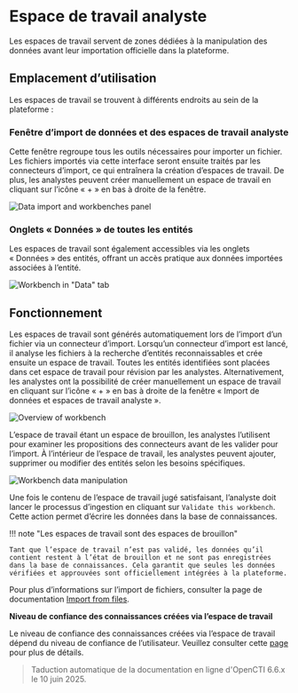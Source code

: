 # Espace de travail analyste

Les espaces de travail servent de zones dédiées à la manipulation des données avant leur importation officielle dans la plateforme.

## Emplacement d’utilisation

Les espaces de travail se trouvent à différents endroits au sein de la plateforme :

### Fenêtre d’import de données et des espaces de travail analyste

Cette fenêtre regroupe tous les outils nécessaires pour importer un fichier. Les fichiers importés via cette interface seront ensuite traités par les connecteurs d’import, ce qui entraînera la création d’espaces de travail. De plus, les analystes peuvent créer manuellement un espace de travail en cliquant sur l’icône « + » en bas à droite de la fenêtre.

![Data import and workbenches panel](assets/data-import-and-workbenches.png)

### Onglets « Données » de toutes les entités

Les espaces de travail sont également accessibles via les onglets « Données » des entités, offrant un accès pratique aux données importées associées à l’entité.

![Workbench in "Data" tab](assets/workbench-in-data-tab.png)

## Fonctionnement

Les espaces de travail sont générés automatiquement lors de l’import d’un fichier via un connecteur d’import. Lorsqu’un connecteur d’import est lancé, il analyse les fichiers à la recherche d’entités reconnaissables et crée ensuite un espace de travail. Toutes les entités identifiées sont placées dans cet espace de travail pour révision par les analystes.
Alternativement, les analystes ont la possibilité de créer manuellement un espace de travail en cliquant sur l’icône « + » en bas à droite de la fenêtre « Import de données et espaces de travail analyste ».

![Overview of workbench](assets/overview-of-workbench.png)

L’espace de travail étant un espace de brouillon, les analystes l’utilisent pour examiner les propositions des connecteurs avant de les valider pour l’import. À l’intérieur de l’espace de travail, les analystes peuvent ajouter, supprimer ou modifier des entités selon les besoins spécifiques.

![Workbench data manipulation](assets/workbench-data-manipulation.png)

Une fois le contenu de l’espace de travail jugé satisfaisant, l’analyste doit lancer le processus d’ingestion en cliquant sur `Validate this workbench`. Cette action permet d’écrire les données dans la base de connaissances.

!!! note "Les espaces de travail sont des espaces de brouillon"

    Tant que l’espace de travail n’est pas validé, les données qu’il contient restent à l’état de brouillon et ne sont pas enregistrées dans la base de connaissances. Cela garantit que seules les données vérifiées et approuvées sont officiellement intégrées à la plateforme.

Pour plus d’informations sur l’import de fichiers, consulter la page de documentation [Import from files](import-files.md).

**Niveau de confiance des connaissances créées via l’espace de travail**

Le niveau de confiance des connaissances créées via l’espace de travail dépend du niveau de confiance de l’utilisateur. Veuillez consulter cette [page](reliability-confidence.md) pour plus de détails.


> Taduction automatique de la documentation en ligne d'OpenCTI 6.6.x le 10 juin 2025.